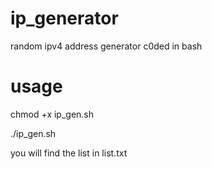 # ip_generator
random ipv4 address generator c0ded in bash

# usage 

chmod +x ip_gen.sh

./ip_gen.sh

you will find the list in list.txt

